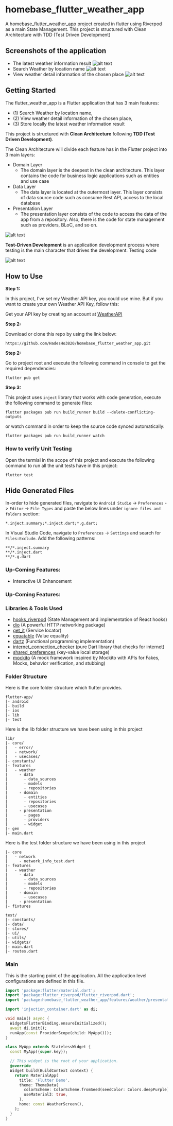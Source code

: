 # homebase_flutter_weather_app

A homebase_flutter_weather_app project created in flutter using Riverpod as a main State Management. This project is structured with Clean Architecture with TDD (Test Driven Development)

## Screenshots of the application

- The latest weather information result
  ![alt text](assets/readme_resources/1.png)
- Search Weather by location name
  ![alt text](assets/readme_resources/2.png)
- View weather detail information of the chosen place
  ![alt text](assets/readme_resources/3.png)

## Getting Started

The flutter_weather_app is a Flutter application that has 3 main features:

- (1) Search Weather by location name,
- (2) View weather detail information of the chosen place,
- (3) Store locally the latest weather information result

This project is structured with **Clean Architecture** following **TDD (Test Driven Development)**.

The Clean Architecture will divide each feature has in the Flutter project into 3 main layers:

- Domain Layer
  - The domain layer is the deepest in the clean architecture. This layer contains the code for business logic applications such as entities and use case
- Data Layer
  - The data layer is located at the outermost layer. This layer consists of data source code such as consume Rest API, access to the local database
- Presentation Layer
  - The presentation layer consists of the code to access the data of the app from a repository. Also, there is the code for state management such as providers, BLoC, and so on.

![alt text](assets/readme_resources/CleanArchitecture.jpeg)

**Test-Driven Development** is an application development process where testing is the main character that drives the development. Testing code

![alt text](assets/readme_resources/tdd.webp)

## How to Use

**Step 1:**

In this project, I've set my Weather API key, you could use mine. But if you want to create your own Weather API Key, follow this:

Get your API key by creating an account at [WeatherAPI](https://www.weatherapi.com/)

**Step 2:**

Download or clone this repo by using the link below:

```
https://github.com/HadesHo3820/homebase_flutter_weather_app.git
```

**Step 2:**

Go to project root and execute the following command in console to get the required dependencies:

```
flutter pub get
```

**Step 3:**

This project uses `inject` library that works with code generation, execute the following command to generate files:

```
flutter packages pub run build_runner build --delete-conflicting-outputs
```

or watch command in order to keep the source code synced automatically:

```
flutter packages pub run build_runner watch
```

### How to verify Unit Testing

Open the termial in the scope of this project and execute the following command to run all the unit tests have in this project:

```
flutter test
```

## Hide Generated Files

In-order to hide generated files, navigate to `Android Studio` -> `Preferences` -> `Editor` -> `File Types` and paste the below lines under `ignore files and folders` section:

```
*.inject.summary;*.inject.dart;*.g.dart;
```

In Visual Studio Code, navigate to `Preferences` -> `Settings` and search for `Files:Exclude`. Add the following patterns:

```
**/*.inject.summary
**/*.inject.dart
**/*.g.dart
```

### Up-Coming Features:

- Interactive UI Enhancement

### Up-Coming Features:

### Libraries & Tools Used

- [hooks_riverpod](https://pub.dev/packages/hooks_riverpod) (State Management and implementation of React hooks)
- [dio](https://pub.dev/packages/dio) (A powerful HTTP networking package)
- [get_it](https://pub.dev/packages/get_it) (Service locator)
- [equatable](https://pub.dev/packages/equatable) (Value equality)
- [dartz](https://pub.dev/packages/dartz) (Functional programming implementation)
- [internet_connection_checker](https://pub.dev/packages?q=internet_connection_checker) (pure Dart library that checks for internet)
- [shared_preferences](https://pub.dev/packages/shared_preferences) (key-value local storage)
- [mockito](https://pub.dev/packages/mockito) (A mock framework inspired by Mockito with APIs for Fakes, Mocks, behavior verification, and stubbing)

### Folder Structure

Here is the core folder structure which flutter provides.

```
flutter-app/
|- android
|- build
|- ios
|- lib
|- test
```

Here is the lib folder structure we have been using in this project

```
lib/
|- core/
|   - error/
|   - network/
|   - usecases/
|- constants/
|- features
|   - weather
|     - data
|       - data_sources
|       - models
|       - repositories
|     - domain
|       - entities
|       - repositories
|       - usecases
|     - presentation
|       - pages
|       - providers
|       - widget
|- gen
|- main.dart
```

Here is the test folder structure we have been using in this project

```
|- core
|   - network
|     - network_info_test.dart
|- features
|   - weather
|     - data
|       - data_sources
|       - models
|       - repositories
|     - domain
|       - usecases
|     - presentation
|- fixtures
```

```
test/
|- constants/
|- data/
|- stores/
|- ui/
|- utils/
|- widgets/
|- main.dart
|- routes.dart
```

### Main

This is the starting point of the application. All the application level configurations are defined in this file.

```dart
import 'package:flutter/material.dart';
import 'package:flutter_riverpod/flutter_riverpod.dart';
import 'package:homebase_flutter_weather_app/features/weather/presentation/pages/local_weather_screen.dart';

import 'injection_container.dart' as di;

void main() async {
  WidgetsFlutterBinding.ensureInitialized();
  await di.init();
  runApp(const ProviderScope(child: MyApp()));
}

class MyApp extends StatelessWidget {
  const MyApp({super.key});

  // This widget is the root of your application.
  @override
  Widget build(BuildContext context) {
    return MaterialApp(
      title: 'Flutter Demo',
      theme: ThemeData(
        colorScheme: ColorScheme.fromSeed(seedColor: Colors.deepPurple),
        useMaterial3: true,
      ),
      home: const WeatherScreen(),
    );
  }
}
```
